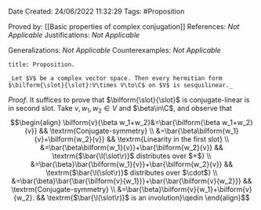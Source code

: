<div class="topSpace"></div>

Date Created: 24/06/2022 11:32:29
Tags: #Proposition

Proved by: [[Basic properties of complex conjugation]]
References: _Not Applicable_
Justifications: _Not Applicable_

Generalizations: _Not Applicable_
Counterexamples: _Not Applicable_

``` ad-Proposition
title: Proposition.

_Let $V$ be a complex vector space. Then every hermitian form $\bilform{\slot}{\slot}:V\times V\to\C$ on $V$ is sesquilinear._

```

_Proof_. It suffices to prove that $\bilform{\slot}{\slot}$ is conjugate-linear is in second slot. Take $v,w_1,w_2\in V$ and $\beta\in\C$, and observe that
$$\begin{align}
    \bilform{v}{\beta w_1+w_2}&=\bar{\bilform{\beta w_1+w_2}{v}} && \textrm{Conjugate-symmetry} \\
    &=\bar{\beta\bilform{w_1}{v}+\bilform{w_2}{v}} && \textrm{Linearity in the first slot} \\
    &=\bar{\beta\bilform{w_1}{v}}+\bar{\bilform{w_2}{v}} && \textrm{$\bar{\l(\slot\r)}$ distributes over $+$} \\
    &=\bar{\beta}\bar{\bilform{w_1}{v}}+\bar{\bilform{w_2}{v}} && \textrm{$\bar{\l(\slot\r)}$ distributes over $\cdot$} \\
    &=\bar{\beta}\bar{\bar{\bilform{v}{w_1}}}+\bar{\bar{\bilform{v}{w_2}}} && \textrm{Conjugate-symmetry} \\
    &=\bar{\beta}\bilform{v}{w_1}+\bilform{v}{w_2}. && \textrm{$\bar{\l(\slot\r)}$ is an involution}\qedin
\end{align}$$
